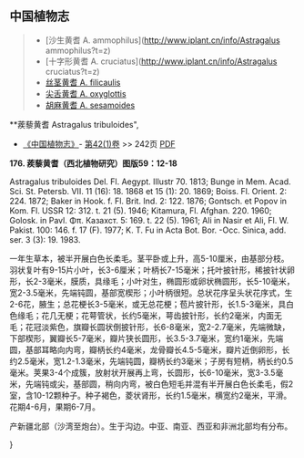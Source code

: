 

## 中国植物志

> * [沙生黄耆  A.  ammophilus](http://www.iplant.cn/info/Astragalus ammophilus?t=z)
> * [十字形黄耆  A.  cruciatus](http://www.iplant.cn/info/Astragalus cruciatus?t=z)
> * [丝茎黄耆  A.  filicaulis](Astragalus-filicaulis-丝茎黄耆.md)
> * [尖舌黄耆  A.  oxyglottis](Astragalus-oxyglottis-尖舌黄耆.md)
> * [胡麻黄耆  A.  sesamoides](Astragalus-sesamoides-胡麻黄耆.md)


**蒺藜黄耆 Astragalus tribuloides",

* [《中国植物志》](http://www.iplant.cn/frps)- [第42(1)卷](http://www.iplant.cn/frps/vol/42(1)) >> 242页 [PDF](http://www.iplant.cn/frps/pdf/42(1)/242.pdf)


**176. 蒺藜黄耆（西北植物研究）图版59：12-18**

Astragalus tribuloides Del. Fl. Aegypt. Illustr 70. 1813; Bunge in Mem. Acad. Sci. St. Petersb. VII. 11 (16): 18. 1868 et 15 (1): 20. 1869; Boiss. Fl. Orient. 2: 224. 1872; Baker in Hook. f. Fl. Brit. Ind. 2: 122. 1876; Gontsch. et Popov in Kom. Fl. USSR 12: 312. t. 21 (5). 1946; Kitamura, Fl. Afghan. 220. 1960; Golosk. in Pavl. Φπ. Казахст. 5: 169. t. 22 (5). 1961; Ali in Nasir et Ali, Fl. W. Pakist. 100: 146. f. 17 (F). 1977; K. T. Fu in Acta Bot. Bor. -Occ. Sinica, add. ser. 3 (3): 19. 1983.

一年生草本，被半开展白色长柔毛。茎平卧或上升，高5-10厘米，由基部分枝。羽状复叶有9-15片小叶，长3-6厘米；叶柄长7-15毫米；托叶披针形，稀披针状卵形，长2-3毫米，膜质，具缘毛；小叶对生，椭圆形或卵状椭圆形，长5-10毫米，宽2-3.5毫米，先端钝圆，基部宽楔形；小叶柄很短。总状花序呈头状花序式，生2-6花，腋生；总花梗长3-5毫米，或无总花梗；苞片披针形，长1.5-3毫米，具白色缘毛；花几无梗；花萼管状，长约5毫米，萼齿披针形，长约2毫米，内面无毛；花冠淡紫色，旗瓣长圆状倒披针形，长6-8毫米，宽2-2.7毫米，先端微缺，下部楔形，翼瓣长5-7毫米，瓣片狭长圆形，长3.5-3.7毫米，宽约1毫米，先端圆，基部耳略向内弯，瓣柄长约4毫米，龙骨瓣长4.5-5毫米，瓣片近倒卵形，长约2.5毫米，宽1.2-1.3毫米，先端钝圆，瓣柄长约3毫米；子房有短柄，柄长约0.5毫米。荚果3-4个成簇，放射状开展再上弯，长圆形，长6-10毫米，宽3-3.5毫米，先端钝或尖，基部圆，稍向内弯，被白色短毛并混有半开展白色长柔毛，假2室，含10-12颗种子。种子褐色，菱状肾形，长约1.5毫米，横宽约2毫米，平滑。花期4-6月，果期6-7月。

产新疆北部（沙湾至炮台）。生于沟边。中亚、南亚、西亚和非洲北部均有分布。

}
